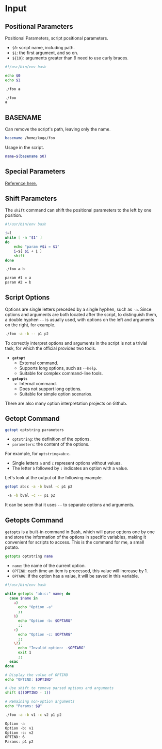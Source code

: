 # Input

## Positional Parameters

Positional Parameters, script positional parameters.

* `$0`: script name, including path.
* `$1`: the first argument, and so on.
* `${10}`: arguments greater than 9 need to use curly braces.

```bash
#!/usr/bin/env bash

echo $0
echo $1
```

```bash
./foo a
```

```bash
./foo
a
```

## BASENAME

Can remove the script's path, leaving only the name.

```bash
basename /home/kuga/foo
```

Usage in the script.

```bash
name=$(basename $0)
```

## Special Parameters

[Reference here.](te-shu-can-shu.md)

## Shift Parameters

The `shift` command can shift the positional parameters to the left by one position.

```bash
#!/usr/bin/env bash

i=1
while [ -n "$1" ]
do
    echo "param #$i = $1"
    i=$[ $i + 1 ]
    shift
done
```

```bash
./foo a b
```

```txt
param #1 = a
param #2 = b
```

## Script Options

Options are single letters preceded by a single hyphen, such as `-a`. Since options and arguments are both located after the script, to distinguish them, a double hyphen `--` is usually used, with options on the left and arguments on the right, for example.

```bash
./foo -a -b -- p1 p2
```

To correctly interpret options and arguments in the script is not a trivial task, for which the official provides two tools.

* **`getopt`**
  * External command.
  * Supports long options, such as `--help`.
  * Suitable for complex command-line tools.
* **`getopts`**
  * Internal command.
  * Does not support long options.
  * Suitable for simple option scenarios.

There are also many option interpretation projects on Github.

## Getopt Command

```bash
getopt optstring parameters
```

* `optstring`: the definition of the options.
* `parameters`: the content of the options.

For example, for `optstring=ab:c`.

* Single letters `a` and `c` represent options without values.
* The letter `b` followed by `:` indicates an option with a value.

Let's look at the output of the following example.

```bash
getopt ab:c -a -b bval -c p1 p2
```

```bash
 -a -b bval -c -- p1 p2
```

It can be seen that it uses `--` to separate options and arguments.

## Getopts Command

`getopts` is a built-in command in Bash, which will parse options one by one and store the information of the options in specific variables, making it convenient for scripts to access. This is the command for me, a small potato.

```bash
getopts optstring name
```

* `name`: the name of the current option.
* `OPTIND`: each time an item is processed, this value will increase by 1.
* `OPTARG`: if the option has a value, it will be saved in this variable.

```bash
#!/usr/bin/env bash

while getopts "ab:c:" name; do
  case $name in
    a)
      echo "Option -a"
      ;;
    b)
      echo "Option -b: $OPTARG"
      ;;
    c)
      echo "Option -c: $OPTARG"
      ;;
    \?)
      echo "Invalid option: -$OPTARG"
      exit 1
      ;;
  esac
done

# Display the value of OPTIND
echo "OPTIND: $OPTIND"

# Use shift to remove parsed options and arguments
shift $((OPTIND - 1))

# Remaining non-option arguments
echo "Params: $@"
```

```bash
./foo -a -b v1 -c v2 p1 p2
```

```txt
Option -a
Option -b: v1
Option -c: v2
OPTIND: 6
Params: p1 p2
```
